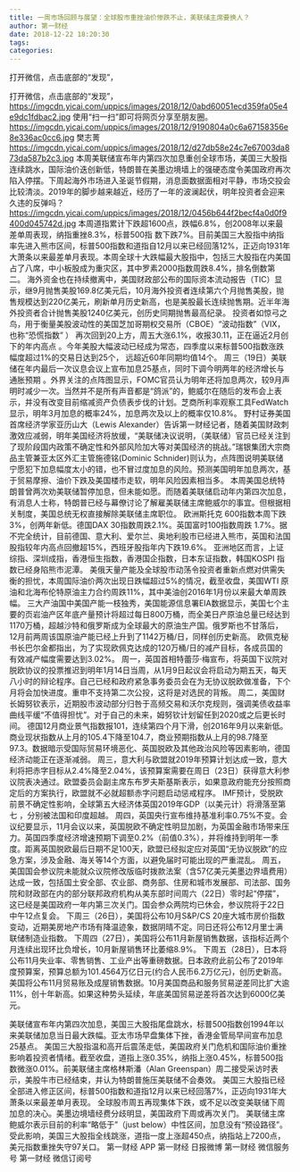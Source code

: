 ```yaml
---
title: 一周市场回顾与展望：全球股市重挫油价惨跌不止，美联储主席要换人？
author: 第一财经
date: 2018-12-22 18:20:30
tags: 
categories: 
---
```

打开微信，点击底部的“发现”，
<!-- more -->
打开微信，点击底部的“发现”，
https://imgcdn.yicai.com/uppics/images/2018/12/0abd60051ecd359fa05e4e9dc1fdbac2.jpg
使用“扫一扫”即可将网页分享至朋友圈。
https://imgcdn.yicai.com/uppics/images/2018/12/9190804a0c6a67158356e8e336ac0cc6.jpg
樊志菁
https://imgcdn.yicai.com/uppics/images/2018/12/d27db58e24c7e67003da873da587b2c3.jpg
本周美联储宣布年内第四次加息重创全球市场，美国三大股指连续跳水，国际油价迭创新低，特朗普在美墨边境墙上的强硬态度令美国政府再次陷入停摆。下周起海外市场进入圣诞节假期，消息面数据面相对平静，市场交投会比较清淡。2019年的脚步越来越近，经历了一年的波澜起伏，明年投资者会迎来久违的反弹吗？
https://imgcdn.yicai.com/uppics/images/2018/12/0456b644f2becf4a0d0f9400d045742d.jpg
本周道指累计下跌超1600点，跌幅6.8%，创2008年以来最差单周表现，纳指重挫8.3%，标普500指 数下跌7%。目前美国三大股指中纳指率先进入熊市区间，标普500指数和道指自12月以来已经回落12%，正迈向1931年大萧条以来最差单月表现。本周全球十大跌幅最大股指中，包括三大股指在内美国占了八席，中小板股成为重灾区，其中罗素2000指数周跌8.4%，排名倒数第二。
海外资金也在持续撤离中，美国财政部公布的国际资本流动报告（TIC）显示，继9月抛售美股169.8亿美元后，10月海外投资者连续第六个月抛售美股，抛售规模达到220亿美元，刷新单月历史新高，也是美股最长连续抛售期。近半年海外投资者合计抛售美股1240亿美元，创历史同期抛售最高纪录。
投资者如惊弓之鸟，用于衡量美股波动性的美国芝加哥期权交易所（CBOE）“波动指数”（VIX， 也称“恐慌指数” ） 再次回到20上方，周五大涨6.1%，收报30.11，正在逼近2月创下的年内高点 。今年美股大幅波动已经成为常态，四季度以来标普500指数涨跌幅度超过1%的交易日达到25个， 远超近60年同期均值14个。
周三（19日）美联储在年内最后一次议息会议上宣布加息25基点，同时下调今明两年的经济增长与通胀预期 。外界关注的点阵图显示，FOMC官员认为明年还将加息两次，较9月声明时减少一次。当然并不是所有声音都是“鸽派”的，鲍威尔在随后的发布会上表示，并没有改变目前缩减资产负债表步伐的计划。芝商所利率观察工具FedWatch显示，明年3月加息的概率24%，加息两次及以上的概率仅10.8%。
野村证券美国首席经济学家亚历山大（Lewis Alexander）告诉第一财经记者，随着美国财政刺激效应减弱，明年美国经济将放缓，“美联储决议说明，（美联储）官员已经关注到了现阶段国内政策不确定性和外部风险加大等对美国经济的挑战。”瑞银集团大宗商品主管兼亚太区外汇主管施德铭(Dominic Schnider)则认为，点阵图说明美联储宁愿犯下加息幅度太小的错，也不冒过度加息的风险。预测美国明年加息两次，基于贸易摩擦、油价下跌及美国楼市走软，明年风险因素相当多。
本周美国总统特朗普曾两次劝美联储暂停加息，但未能如愿。而随着美联储启动年内第四次加息， 有消息人士称，特朗普已经与幕僚讨论了解雇美联储主席鲍威尔的事宜。但根据相关制度，美国总统无权直接解除美联储主席职位。
欧洲斯托克 600指数本周下跌3%，创两年新低。德国DAX 30指数周跌2.1%。英国富时100指数周跌 1.7%。据不完全统计，目前德国、意大利、爱尔兰、奥地利股市已经进入熊市，英国和法国股指较年内高点回撤超15%，西班牙股指年内下跌19.6%。
亚洲地区而言，上证综指、深圳成指，香港恒生指数，香港国企指数，日本东证指数，韩国KOSPI 指数已经身陷熊市泥潭。
美俄天量产能及全球股市动荡令投资者重新点燃对供需失衡的担忧，本周国际油价两次出现日跌幅超过5%的情况，截至收盘，美国WTI 原油和北海布伦特原油主力合约周跌11%，其中美油创2016年1月份以来最大单周跌幅。
三大产油国中美国产能一枝独秀，美国能源信息署EIA数据显示，美国七个主要的页岩油产区年底产量预计将超过每日800万桶，而全美日产原油总量已经达到1170万桶，超越沙特和俄罗斯成为全球最大的原油生产国。俄罗斯也不甘落后，12月前两周该国原油产能已经上升到了1142万桶/日，同样创历史新高。
欧佩克秘书长巴尔金都指出，为了实现欧佩克达成的120万桶/日的减产目标，各成员国的有效减产幅度需要达到3.02%。
周一，英国首相特蕾莎·梅宣布，将英国下议院对脱欧协议的投票推迟到明年1月14日当周，从1月9日起议会将启动为期五天，每天八小时的辩论程序。自己已经和政府紧急事务委员会在为无协议脱欧做准备，下个月将会加快进度。重申不支持第二次公投，这将是对选民的背叛。
周二，美国财长姆努钦表示，近期股市波动部分归咎于高频交易和沃尔克规则，强调美债收益率曲线平缓“不值得担忧”。对于自己的未来，姆努钦计划留任到2020或之后更长时间。
德国12月商业景气指数报101，连续第四个月下滑，创2016年9月以来新低。商业现状指数从上月的105.4下降至104.7，商业预期指数从上月的98.7降至97.3。数据暗示受国际贸易环境恶化、英国脱欧及其他政治风险等因素影响，德国经济动能正在逐渐减弱。
周三，意大利与欧盟就2019年预算计划达成一致，意大利将把赤字目标从2.4%降至2.04%，该预算案需要在周日（23日）获得意大利参议院表决通过。欧盟委员会副主席东布罗夫斯基斯表示，如果意政府能充分按照商定后的方案执行，欧盟就不必就超额赤字问题启动惩戒程序。
IMF预计，受脱欧前景不确定性影响，全球第五大经济体英国2019年GDP（以美元计）将滑落至第七 ，分别被法国和印度超越。
周四，英国央行宣布维持基准利率0.75%不变。会议纪要显示，11月会议以来，英国脱欧不确定性明显加剧，为英国金融市场带来压力。英国四季度经济增速预期下调至0.2%（前值0.3%），并将维持到明年一季度。距离英国脱欧最后日期不足100天，欧盟已经拟定应对英国“无协议脱欧”的应急方案，涉及金融、海关等14个方面，以避免届时可能出现的严重混乱。
周五，美国国会参议院未能就众议院修改版临时拨款法案（含57亿美元美墨边界墙费用）达成一致，包括国土安全部、农业部、商务部、住房和城市发展部、司法部、国务院和财政部在内的部分联邦政府机构从美东部时间周六（22日）零时起“停摆”，这已经是美国政府一年内第三次关门。国会参众两院均已休会，参议院将于22日中午12点复会。
下周三（26日），美国将公布10月S&P/CS 20座大城市房价指数变动，近期美房地产市场有降温迹象，数据阴晴不定。同日还将公布12月里士满联储制造业指数。
下周四（27日），美国将公布11月新屋销售数据，该指标近两个月连续出现环比负增长，10月新屋销售环比萎缩8.9%。
下周五（28日），日本将公布11月失业率、零售销售、工业产出等重磅数据。日本政府此前公布了2019年度预算案，预算总额为101.4564万亿日元(约合人民币6.2万亿元)，创历史新高。
美国将公布11月贸易账及成屋销售数据。10月美国商品和服务贸易逆差同比扩大逾11%，创十年新高。如果这种势头延续，年底美国贸易逆差将首次达到6000亿美元。
 
 
美联储宣布年内第四次加息，美国三大股指尾盘跳水，标普500指数创1994年以来美联储加息当日最大跌幅。亚太市场早盘集体下挫，香港金管局早间宣布加息25基点。
美国三大股指温和高开后震荡走低，美国政府关门危机和国际油价重挫影响着投资者情绪。截至收盘，道指上涨0.35%，纳指上涨0.45%，标普500指数微涨0.01%。前美联储主席格林斯潘（Alan Greenspan）周二接受采访时表示，美股牛市已经结束，并认为特朗普施压美联储不会奏效。
美国三大股指已经全部进入修正区间，标普500指数和道指12月以来已经回落7%，正迈向1931年大萧条以来最差单月表现。
全球股市周五再现集体下跌，或不足以改变美联储下周加息的决心。美墨边境墙经费分歧明显，美国政府下周或再次关门。
美联储主席鲍威尔表示目前的利率“略低于”（just below）中性区间，加息没有“预设路径”。受此影响，美国三大股指全线跳涨，道指一度上涨超450点，纳指站上7200点，美元指数重挫失守97关口。
第一财经
APP
第一财经
日报微博
第一财经
微信服务号
第一财经
微信订阅号
